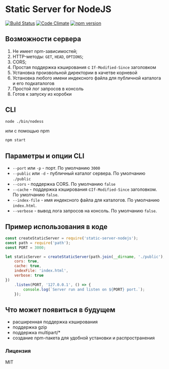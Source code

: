 # Static Server for NodeJS

[![Build Status](https://travis-ci.org/BelirafoN/static-server-nodejs.svg?branch=master)](https://travis-ci.org/BelirafoN/static-server-nodejs)
[![Code Climate](https://codeclimate.com/github/BelirafoN/static-server-nodejs/badges/gpa.svg)](https://codeclimate.com/github/BelirafoN/static-server-nodejs)
[![npm version](https://badge.fury.io/js/static-server-nodejs.svg)](https://badge.fury.io/js/static-server-nodejs)

## Возможности сервера 

1. Не имеет npm-зависимостей;
2. HTTP-методы: `GET`, `HEAD`, `OPTIONS`;
2. CORS;
3. Простая поддержка кэширования с `If-Modified-Since` заголовком
4. Установка произвольной директории в качетве корневой
5. Установка любого имени индексного файла для публичной каталога и его подкаталогов
6. Простой лог запросов в консоль
7. Готов к запуску из коробки

## CLI

```bash
node ./bin/nodess
``` 

или с помощью npm

```bash
npm start
```

## Параметры и опции CLI

- `--port` или `-p` - порт. По умолчанию `3000`
- `--public` или `-d` - публичный каталог сервера. По умолчанию `./public`
- `--cors` - поддержка CORS. По умолчанию `false`
- `--cache` - поддержка кэширования с`If-Modified-Since` заголовком. По умолчанию `false`. 
- `--index-file` - имя индексного файла для каталогов. По умолчанию `index.html`.
- `--verbose` - вывод лога запросов на консоль. По умолчанию `false`.

## Пример использования в коде
```js
const createStaticServer = require('static-server-nodejs');
const path = require('path');
const PORT = 3000;

let staticServer = createStaticServer(path.join(__dirname, './public'),{
    cors: true,
    cache: true,
    indexFile: 'index.html',
    verbose: true
})
    .listen(PORT, '127.0.0.1', () => {
        console.log(`Server run and listen on ${PORT} port.`);
    });
```

## Что может появиться в будущем

- расширенная поддержка кэширования
- поддержка gzip
- поддержка multipart/* 
- создание npm-пакета для удобной установки и распространения 

### Лицензия 
MIT 
